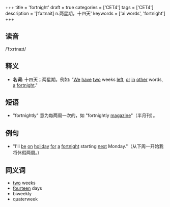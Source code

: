 +++
title = 'fortnight'
draft = true
categories = ['CET4']
tags = ['CET4']
description = '[ˈfɔːtnait] n.两星期，十四天'
keywords = ['ai words', 'fortnight']
+++

## 读音
/ˈfɔːrtnaɪt/

## 释义
- **名词**: 十四天；两星期。例如: "[We](/post/we/) [have](/post/have/) [two](/post/two/) weeks [left](/post/left/), [or](/post/or/) [in](/post/in/) [other](/post/other/) words, [a](/post/a/) [fortnight](/post/fortnight/)."

## 短语
- "fortnightly" 意为每两周一次的，如 "fortnightly [magazine](/post/magazine/)"（半月刊）。

## 例句
- "I'll [be](/post/be/) [on](/post/on/) [holiday](/post/holiday/) [for](/post/for/) [a](/post/a/) [fortnight](/post/fortnight/) starting [next](/post/next/) Monday."（从下周一开始我将休假两周。）

## 同义词
- [two](/post/two/) weeks
- [fourteen](/post/fourteen/) days
- biweekly
- quaterweek
